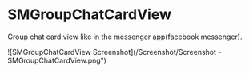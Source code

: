 # SMGroupChatCardView
Group chat card view like in the messenger app(facebook messenger).

![SMGroupChatCardView Screenshot](/Screenshot/Screenshot - SMGroupChatCardView.png")

